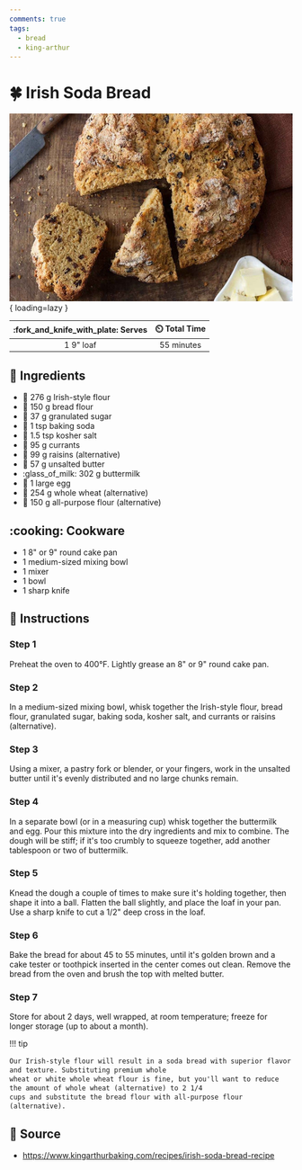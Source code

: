 ```yaml
---
comments: true
tags:
  - bread
  - king-arthur
---
```

# :four_leaf_clover: Irish Soda Bread

![Irish Soda Bread][1]{ loading=lazy }

| :fork_and_knife_with_plate: Serves | :timer_clock: Total Time |
|:----------------------------------:|:-----------------------: |
| 1 9" loaf | 55 minutes |

## :salt: Ingredients

- :ear_of_rice: 276 g Irish-style flour
- :ear_of_rice: 150 g bread flour
- :candy: 37 g granulated sugar
- :cup_with_straw: 1 tsp baking soda
- :salt: 1.5 tsp kosher salt
- :grapes: 95 g currants
- :grapes: 99 g raisins (alternative)
- :butter: 57 g unsalted butter
- :glass_of_milk: 302 g buttermilk
- :egg: 1 large egg
- :ear_of_rice: 254 g whole wheat (alternative)
- :ear_of_rice: 150 g all-purpose flour (alternative)

## :cooking: Cookware

- 1 8" or 9" round cake pan
- 1 medium-sized mixing bowl
- 1 mixer
- 1 bowl
- 1 sharp knife

## :pencil: Instructions

### Step 1

Preheat the oven to 400°F. Lightly grease an 8" or 9" round cake pan.

### Step 2

In a medium-sized mixing bowl, whisk together the Irish-style flour, bread flour, granulated sugar, baking soda, kosher
salt, and currants or raisins (alternative).

### Step 3

Using a mixer, a pastry fork or blender, or your fingers, work in the unsalted butter until it's evenly distributed and
no large chunks remain.

### Step 4

In a separate bowl (or in a measuring cup) whisk together the buttermilk and egg. Pour this mixture into the dry
ingredients and mix to combine. The dough will be stiff; if it's too crumbly to squeeze together, add another tablespoon
or two of buttermilk.

### Step 5

Knead the dough a couple of times to make sure it's holding together, then shape it into a ball. Flatten the ball
slightly, and place the loaf in your pan. Use a sharp knife to cut a 1/2" deep cross in the loaf.

### Step 6

Bake the bread for about 45 to 55 minutes, until it's golden brown and a cake tester or toothpick inserted in the center
comes out clean. Remove the bread from the oven and brush the top with melted butter.

### Step 7

Store for about 2 days, well wrapped, at room temperature; freeze for longer storage (up to about a month).

!!! tip

    Our Irish-style flour will result in a soda bread with superior flavor and texture. Substituting premium whole
    wheat or white whole wheat flour is fine, but you'll want to reduce the amount of whole wheat (alternative) to 2 1/4
    cups and substitute the bread flour with all-purpose flour (alternative).

## :link: Source

- <https://www.kingarthurbaking.com/recipes/irish-soda-bread-recipe>

[1]: <../assets/images/irish-soda-bread.jpg>
